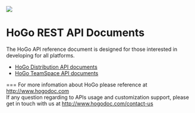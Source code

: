<!-- LOGO -->
<img src="https://www.hogodoc.com/HoGo/Images/logo_console_2.png" /> 
<!-- End LOGO -->

<!-- Title --> 
HoGo REST API Documents
====

<!-- *** Start Content introduction here  *** -->
The HoGo API reference document is designed for those interested in developing for all platforms.

<!-- *** End content introduction *** -->
<ul>
<li>
<a href="https://github.com/hogodev/api/wiki" >
 HoGo Distribution API documents
</a>
</li>

<li>
<a href="https://github.com/hogodev/api/blob/master/teamspace/index.md" >
 HoGo TeamSpace API documents
</a>
</li>
</ul>

===
For more infomation about HoGo please reference at http://www.hogodoc.com <br/>
If any question regarding to APIs usage and customization support, please get in touch with us at http://www.hogodoc.com/contact-us

<!--
![slide1](https://cloud.githubusercontent.com/assets/1794584/5793051/94af9dea-9f67-11e4-870e-7ee35c7b9a4a.JPG)
![slide2](https://cloud.githubusercontent.com/assets/1794584/5793052/95034eae-9f67-11e4-8cf7-205a45717c0f.JPG)
![slide3](https://cloud.githubusercontent.com/assets/1794584/5793054/9537618a-9f67-11e4-82ff-03d4b8b500a7.JPG)
![slide4](https://cloud.githubusercontent.com/assets/1794584/5793053/95361370-9f67-11e4-86cf-450fc519c541.JPG)
![slide5](https://cloud.githubusercontent.com/assets/1794584/5793055/9564f4ec-9f67-11e4-99fe-bed3f0413d32.JPG)
![slide6](https://cloud.githubusercontent.com/assets/1794584/5793050/948ca150-9f67-11e4-95d2-8569e8c4e1fa.JPG)
-->
